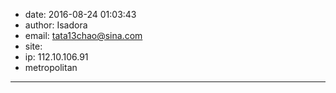 - date: 2016-08-24 01:03:43
- author: Isadora
- email: tata13chao@sina.com
- site: 
- ip: 112.10.106.91
- metropolitan
- - - - - - - - - - - - - - - -

